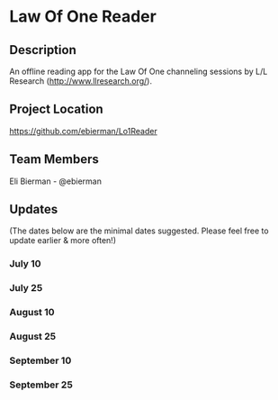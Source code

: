 # Law Of One Reader

## Description

An offline reading app for the Law Of One channeling sessions by L/L Research (http://www.llresearch.org/). 

## Project Location

https://github.com/ebierman/Lo1Reader

## Team Members

Eli Bierman - @ebierman

## Updates

(The dates below are the minimal dates suggested. Please feel free to update earlier & more often!)

### July 10

### July 25

### August 10

### August 25

### September 10

### September 25
